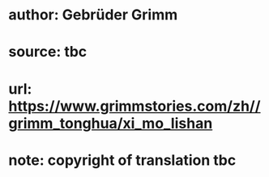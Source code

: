# author: Gebrüder Grimm
# source: tbc
# url: https://www.grimmstories.com/zh//grimm_tonghua/xi_mo_lishan
# note: copyright of translation tbc


